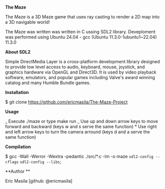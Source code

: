 **The Maze**

The Maze is a 3D Maze game that uses ray casting to render a 2D map into a 3D navigable world!

The Maze was written was written in C ussing SDL2 library. Deveploment was performed using Ubuntu 24.04 - gcc (Ubuntu 11.3.0-1ubuntu1~22.04) 11.3.0

**About SDL2**

Simple DirectMedia Layer is a cross-platform development library designed to provide low level access to audio, keyboard, mouse, joystick, and graphics hardware via OpenGL and Direct3D. It is used by video playback software, emulators, and popular games including Valve's award winning catalog and many Humble Bundle games.

**Installation**

$ git clone https://github.com/ericmasila/The-Maze-Project

**Usage**

_ Execute ./maze or type make run
_ Use up and down arrow keys to move forward and backward (keys w and s serve the same function) \* Use right and left arrow keys to turn the camera arround (keys d and a serve the same function)

**Compilation**

$ gcc -Wall -Werror -Wextra -pedantic ./src/\*.c -lm -o maze `sdl2-config --cflags` `sdl2-config --libs`;

**Author **

 Eric Masila [github: @ericmasila]
